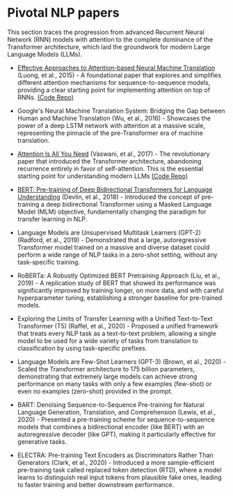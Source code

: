 # Pivotal NLP papers

This section traces the progression from advanced Recurrent Neural Network (RNN) models with attention to the complete dominance of the Transformer architecture, which laid the groundwork for modern Large Language Models (LLMs).

* [Effective Approaches to Attention-based Neural Machine Translation](https://arxiv.org/pdf/1508.04025) (Luong, et al., 2015) - A foundational paper that explores and simplifies different attention mechanisms for sequence-to-sequence models, providing a clear starting point for implementing attention on top of RNNs.
[(Code Repo)](https://github.com/lmthang/nmt.hybrid)

* Google's Neural Machine Translation System: Bridging the Gap between Human and Machine Translation (Wu, et al., 2016) - Showcases the power of a deep LSTM network with attention at a massive scale, representing the pinnacle of the pre-Transformer era of machine translation.

* [Attention Is All You Need](https://arxiv.org/pdf/1706.03762) (Vaswani, et al., 2017) - The revolutionary paper that introduced the Transformer architecture, abandoning recurrence entirely in favor of self-attention. This is the essential starting point for understanding modern LLMs [(Code Repo)](https://github.com/tensorflow/tensor2tensor/blob/master/tensor2tensor/models/transformer.py)

* [BERT: Pre-training of Deep Bidirectional Transformers for Language Understanding](https://arxiv.org/pdf/1810.04805) (Devlin, et al., 2018) - Introduced the concept of pre-training a deep bidirectional Transformer using a Masked Language Model (MLM) objective, fundamentally changing the paradigm for transfer learning in NLP.

* Language Models are Unsupervised Multitask Learners (GPT-2) (Radford, et al., 2019) - Demonstrated that a large, autoregressive Transformer model trained on a massive and diverse dataset could perform a wide range of NLP tasks in a zero-shot setting, without any task-specific training.

* RoBERTa: A Robustly Optimized BERT Pretraining Approach (Liu, et al., 2019) - A replication study of BERT that showed its performance was significantly improved by training longer, on more data, and with careful hyperparameter tuning, establishing a stronger baseline for pre-trained models.

* Exploring the Limits of Transfer Learning with a Unified Text-to-Text Transformer (T5) (Raffel, et al., 2020) - Proposed a unified framework that treats every NLP task as a text-to-text problem, allowing a single model to be used for a wide variety of tasks from translation to classification by using task-specific prefixes.

* Language Models are Few-Shot Learners (GPT-3) (Brown, et al., 2020) - Scaled the Transformer architecture to 175 billion parameters, demonstrating that extremely large models can achieve strong performance on many tasks with only a few examples (few-shot) or even no examples (zero-shot) provided in the prompt.

* BART: Denoising Sequence-to-Sequence Pre-training for Natural Language Generation, Translation, and Comprehension (Lewis, et al., 2020) - Presented a pre-training scheme for sequence-to-sequence models that combines a bidirectional encoder (like BERT) with an autoregressive decoder (like GPT), making it particularly effective for generative tasks.

* ELECTRA: Pre-training Text Encoders as Discriminators Rather Than Generators (Clark, et al., 2020) - Introduced a more sample-efficient pre-training task called replaced token detection (RTD), where a model learns to distinguish real input tokens from plausible fake ones, leading to faster training and better downstream performance.
